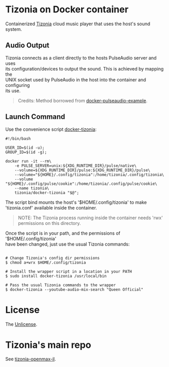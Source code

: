 Tizonia on Docker container
===========================

Containerized [Tizonia](http://www.tizonia.org/) cloud music player that uses the host's sound system.

Audio Output
------------

Tizonia connects as a client directly to the hosts PulseAudio server and uses\
its configuration/devices to output the sound. This is achieved by mapping the\
UNIX socket used by PulseAudio in the host into the container and configuring\
its use.

> Credits: Method borrowed from [docker-pulseaudio-example](https://github.com/thebiggerguy/docker-pulseaudio-example).

Launch Command
--------------

Use the convenience script [docker-tizonia](https://hub.docker.com/r/tizonia/docker-tizonia/docker-tizonia):

```
#!/bin/bash

USER_ID=$(id -u);
GROUP_ID=$(id -g);

docker run -it --rm\
    -e PULSE_SERVER=unix:${XDG_RUNTIME_DIR}/pulse/native\
    --volume=${XDG_RUNTIME_DIR}/pulse:${XDG_RUNTIME_DIR}/pulse\
    --volume="${HOME}/.config/tizonia":/home/tizonia/.config/tizonia\
    --volume "${HOME}/.config/pulse/cookie":/home/tizonia/.config/pulse/cookie\
    --name tizonia\
    tizonia/docker-tizonia "$@";

```

The script bind mounts the host's '$HOME/.config/tizonia' to make\
'tizonia.conf' available inside the container.

> NOTE: The Tizonia process running inside the container needs 'rwx'\
> permissions on this directory.

Once the script is in your path, and the permissions of '$HOME/.config/tizonia'\
have been changed, just use the usual Tizonia commands:

```

# Change Tizonia's config dir permissions
$ chmod a+wrx $HOME/.config/tizonia

# Install the wrapper script in a location in your PATH
$ sudo install docker-tizonia /usr/local/bin

# Pass the usual Tizonia commands to the wrapper
$ docker-tizonia --youtube-audio-mix-search "Queen Official"

```

License
=======

The [Unlicense](https://hub.docker.com/r/tizonia/docker-tizonia/LICENSE.md).

Tizonia's main repo
===================

See [tizonia-openmax-il](https://github.com/tizonia/tizonia-openmax-il).
